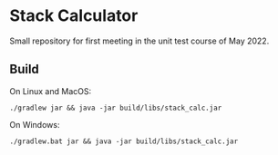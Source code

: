 # Stack Calculator
Small repository for first meeting in the unit test course of May 2022.

## Build
On Linux and MacOS:

```
./gradlew jar && java -jar build/libs/stack_calc.jar
```

On Windows:

```
./gradlew.bat jar && java -jar build/libs/stack_calc.jar
```
